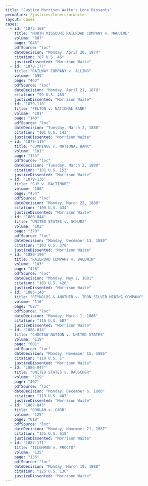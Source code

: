 ```yaml
---
title: "Justice Morrison Waite's Lone Dissents"
permalink: /justices/loners/mrwaite
layout: cases
cases:
  - id: "1873-168"
    title: "NORTH MISSOURI RAILROAD COMPANY v. MAGUIRE"
    volume: "087"
    page: "046"
    pdfSource: "loc"
    dateDecision: "Monday, April 20, 1874"
    citation: "87 U.S. 46"
    justiceDissented: "Morrison Waite"
  - id: "1878-177"
    title: "RAILWAY COMPANY v. ALLING"
    volume: "099"
    page: "463"
    pdfSource: "loc"
    dateDecision: "Monday, April 21, 1879"
    citation: "99 U.S. 463"
    justiceDissented: "Morrison Waite"
  - id: "1879-118"
    title: "PELTON v. NATIONAL BANK"
    volume: "101"
    page: "143"
    pdfSource: "loc"
    dateDecision: "Tuesday, March 2, 1880"
    citation: "101 U.S. 143"
    justiceDissented: "Morrison Waite"
  - id: "1879-119"
    title: "CUMMINGS v. NATIONAL BANK"
    volume: "101"
    page: "153"
    pdfSource: "loc"
    dateDecision: "Tuesday, March 2, 1880"
    citation: "101 U.S. 153"
    justiceDissented: "Morrison Waite"
  - id: "1879-136"
    title: "GUY v. BALTIMORE"
    volume: "100"
    page: "434"
    pdfSource: "loc"
    dateDecision: "Monday, March 22, 1880"
    citation: "100 U.S. 434"
    justiceDissented: "Morrison Waite"
  - id: "1880-044"
    title: "UNITED STATES v. SCHURZ"
    volume: "102"
    page: "378"
    pdfSource: "loc"
    dateDecision: "Monday, December 13, 1880"
    citation: "102 U.S. 378"
    justiceDissented: "Morrison Waite"
  - id: "1880-190"
    title: "RAILROAD COMPANY v. BALDWIN"
    volume: "103"
    page: "426"
    pdfSource: "loc"
    dateDecision: "Monday, May 2, 1881"
    citation: "103 U.S. 426"
    justiceDissented: "Morrison Waite"
  - id: "1885-143"
    title: "REYNOLDS & ANOTHER v. IRON SILVER MINING COMPANY"
    volume: "116"
    page: "687"
    pdfSource: "loc"
    dateDecision: "Monday, March 1, 1886"
    citation: "116 U.S. 687"
    justiceDissented: "Morrison Waite"
  - id: "1886-014"
    title: "CHOCTAW NATION v. UNITED STATES"
    volume: "119"
    page: "001"
    pdfSource: "loc"
    dateDecision: "Monday, November 15, 1886"
    citation: "119 U.S. 1"
    justiceDissented: "Morrison Waite"
  - id: "1886-047"
    title: "UNITED STATES v. RAUSCHER"
    volume: "119"
    page: "407"
    pdfSource: "loc"
    dateDecision: "Monday, December 6, 1886"
    citation: "119 U.S. 407"
    justiceDissented: "Morrison Waite"
  - id: "1887-043"
    title: "DOOLAN v. CARR"
    volume: "125"
    page: "618"
    pdfSource: "loc"
    dateDecision: "Monday, November 21, 1887"
    citation: "125 U.S. 618"
    justiceDissented: "Morrison Waite"
  - id: "1887-171"
    title: "TILGHMAN v. PROCTO"
    volume: "125"
    page: "136"
    pdfSource: "loc"
    dateDecision: "Monday, March 19, 1888"
    citation: "125 U.S. 136"
    justiceDissented: "Morrison Waite"
---
```

